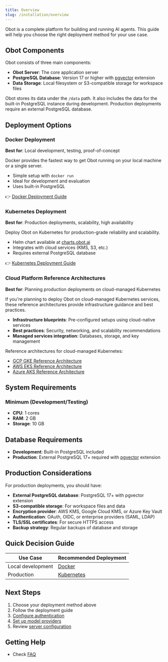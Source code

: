 ```yaml
---
title: Overview
slug: /installation/overview
---
```


Obot is a complete platform for building and running AI agents. This guide will help you choose the right deployment method for your use case.

## Obot Components

Obot consists of three main components:

- **Obot Server**: The core application server
- **PostgreSQL Database**: Version 17 or higher with [pgvector](https://github.com/pgvector/pgvector) extension
- **Data Storage**: Local filesystem or S3-compatible storage for workspace files

Obot stores its data under the `/data` path. It also includes the data for the built-in PostgreSQL instance during development. Production deployments require an external PostgreSQL database.

## Deployment Options

### Docker Deployment

**Best for**: Local development, testing, proof-of-concept

Docker provides the fastest way to get Obot running on your local machine or a single server.

- Simple setup with `docker run`
- Ideal for development and evaluation
- Uses built-in PostgreSQL

👉 [Docker Deployment Guide](docker-deployment)

### Kubernetes Deployment

**Best for**: Production deployments, scalability, high availability

Deploy Obot on Kubernetes for production-grade reliability and scalability.

- Helm chart available at [charts.obot.ai](https://charts.obot.ai/)
- Integrates with cloud services (KMS, S3, etc.)
- Requires external PostgreSQL database

👉 [Kubernetes Deployment Guide](kubernetes-deployment)

### Cloud Platform Reference Architectures

**Best for**: Planning production deployments on cloud-managed Kubernetes

If you're planning to deploy Obot on cloud-managed Kubernetes services, these reference architectures provide infrastructure guidance and best practices.

- **Infrastructure blueprints**: Pre-configured setups using cloud-native services
- **Best practices**: Security, networking, and scalability recommendations
- **Managed services integration**: Databases, storage, and key management

Reference architectures for cloud-managed Kubernetes:

- [GCP GKE Reference Architecture](reference-architectures/gcp-gke)
- [AWS EKS Reference Architecture](reference-architectures/aws-eks)
- [Azure AKS Reference Architecture](reference-architectures/azure-aks)

## System Requirements

### Minimum (Development/Testing)

- **CPU**: 1 cores
- **RAM**: 2 GB
- **Storage**: 10 GB

## Database Requirements

- **Development**: Built-in PostgreSQL included
- **Production**: External PostgreSQL 17+ required with [pgvector](https://github.com/pgvector/pgvector) extension

## Production Considerations

For production deployments, you should have:

- **External PostgreSQL database**: PostgreSQL 17+ with pgvector extension
- **S3-compatible storage**: For workspace files and data
- **Encryption provider**: AWS KMS, Google Cloud KMS, or Azure Key Vault
- **Authentication**: OAuth, OIDC, or enterprise providers (SAML, LDAP)
- **TLS/SSL certificates**: For secure HTTPS access
- **Backup strategy**: Regular backups of database and storage

## Quick Decision Guide

| Use Case | Recommended Deployment |
|----------|----------------------|
| Local development | [Docker](docker-deployment) |
| Production | [Kubernetes](kubernetes-deployment) |

## Next Steps

1. Choose your deployment method above
2. Follow the deployment guide
3. [Configure authentication](../configuration/auth-providers)
4. [Set up model providers](../configuration/model-providers)
5. Review [server configuration](../configuration/server-configuration)

## Getting Help

- Check [FAQ](../faq)
